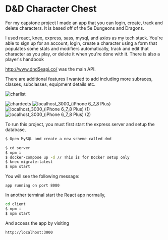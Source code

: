 # D&D Character Chest

For my capstone project I made an app that you can login, create, track and delete characters. It is based off of the 5e Dungeons and Dragons.

I used react, knex, express, sass, mysql, and axios as my tech stack.  You're able to sign up for an account, login, create a character using a form that populates some stats and modifiers automatically, track and edit that character as you play, or delete it when you're done with it.  There is also a player's handbook 

http://www.dnd5eapi.co/ was the main API.

There are additional features I wanted to add including more subraces, classes, subclasses, equipment details etc.

![charlist](https://user-images.githubusercontent.com/90243125/152275503-c408ced3-3545-4efb-b0a7-39414b757350.PNG)

![chardeets](https://user-images.githubusercontent.com/90243125/152275506-7043ace7-8a98-47d6-8562-960d9744af66.PNG)
![localhost_3000_(iPhone 6_7_8 Plus)](https://user-images.githubusercontent.com/90243125/172281636-7fe52633-6deb-4bbb-b602-f673438f5485.png)
![localhost_3000_(iPhone 6_7_8 Plus) (1)](https://user-images.githubusercontent.com/90243125/172281644-86793a0b-0ab3-440b-9e4e-93afa4146e65.png)
![localhost_3000_(iPhone 6_7_8 Plus) (2)](https://user-images.githubusercontent.com/90243125/172281649-e019435d-6bde-44f8-bf5c-c45f16e6b26d.png)


To run this project, you must first start the express server and setup the database,


```sh
$ Open MySQL and create a new scheme called dnd 

```

```sh
$ cd server
$ npm i
$ docker-compose up -d // This is for Docker setup only
$ knex migrate:latest
$ npm start
```

You will see the following message:

```none
app running on port 8080
```

In another terminal start the React app normally,

```sh
cd client
$ npm i
$ npm start
```

And access the app by visiting

```none
http://localhost:3000
```
